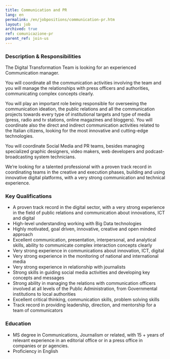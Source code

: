 ```yaml
---
title: Communication and PR
lang: en
permalink: /en/jobpositions/communication-pr.htm
layout: job
archived: true
ref: comunicazione-pr
parent_ref: join-us
---
```


### Description & Responsibilities
The Digital Transformation Team is looking for an experienced Communication manager.

You will coordinate all the communication activities involving the team and you will manage the relationships with press officers and authorities, communicating complex concepts clearly.

You will play an important role being responsible for overseeing the communication ideation, the public relations and all the communication projects towards every type of institutional targets and type of media (press, radio and tv stations, online magazines and bloggers). You will coordinate also the direct and indirect communication activities related to the Italian citizens, looking for the most innovative and cutting-edge technologies.

You will coordinate Social Media and PR teams, besides managing specialized graphic designers, video makers, web developers and podcast-broadcasting system technicians.

We’re looking for a talented professional with a proven track record in coordinating teams in the creative and execution phases, building and using innovative digital platforms, with a very strong communication and technical experience.


### Key Qualifications
- A proven track record in the digital sector, with a very strong experience in the field of public relations and communication about innovations, ICT and digital
- High-level understanding working with Big Data technologies
- Highly motivated, goal driven, innovative, creative and open minded approach
- Excellent communication, presentation, interpersonal, and analytical skills, ability to communicate complex interaction concepts clearly
- Very strong experience in communications about innovation, ICT, digital
- Very strong experience in the monitoring of national and international media
- Very strong experience in relationship with journalists
- Strong skills in guiding social media activities and developing key concepts and messages
- Strong ability in managing the relations with communication officers involved at all levels of the Public Administration, from Governmental institutions to local authorities
- Excellent critical thinking, communication skills, problem solving skills
- Track record in providing leadership, direction, and mentorship for a team of communicators

### Education
- MS degree in Communications, Journalism or related, with 15 + years of relevant experience in an editorial office or in a press office in companies or pr agencies.
- Proficiency in English
